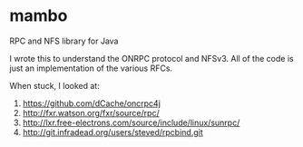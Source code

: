mambo
=====

RPC and NFS library for Java

I wrote this to understand the ONRPC protocol
and NFSv3. All of the code is just an 
implementation of the various RFCs.

When stuck, I looked at:
1. https://github.com/dCache/oncrpc4j
2. http://fxr.watson.org/fxr/source/rpc/
3. http://lxr.free-electrons.com/source/include/linux/sunrpc/
4. http://git.infradead.org/users/steved/rpcbind.git

